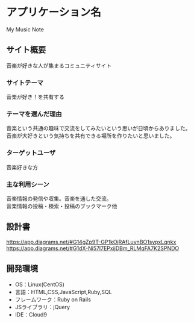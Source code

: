 # アプリケーション名
 My Music Note

## サイト概要
 音楽が好きな人が集まるコミュニティサイト

### サイトテーマ
 音楽が好き！を共有する

### テーマを選んだ理由
 音楽という共通の趣味で交流をしてみたいという思いが日頃からありました。  
 音楽が大好きという気持ちを共有できる場所を作りたいと思いました。

### ターゲットユーザ
 音楽好きな方

### 主な利用シーン
 音楽情報の発信や収集。音楽を通した交流。  
 音楽情報の投稿・検索・投稿のブックマーク他
 

## 設計書
https://app.diagrams.net/#G14gZp9T-GP1kOjRAfLuynBO1sypxLqnkx  
https://app.diagrams.net/#G1dX-Ni57l7EPxijDBm_RLMqFA7K2SPNDO

## 開発環境
- OS：Linux(CentOS)
- 言語：HTML,CSS,JavaScript,Ruby,SQL
- フレームワーク：Ruby on Rails
- JSライブラリ：jQuery
- IDE：Cloud9
